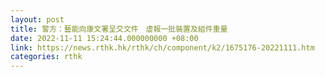 ```yaml
---
layout: post
title: 警方：藝能向康文署呈交文件　虛報一批裝置及組件重量
date: 2022-11-11 15:24:44.000000000 +08:00
link: https://news.rthk.hk/rthk/ch/component/k2/1675176-20221111.htm
categories: rthk
---
```



